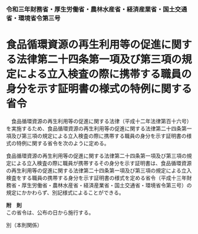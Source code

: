 ### 令和三年財務省・厚生労働省・農林水産省・経済産業省・国土交通省・環境省令第三号  
# 食品循環資源の再生利用等の促進に関する法律第二十四条第一項及び第三項の規定による立入検査の際に携帯する職員の身分を示す証明書の様式の特例に関する省令  
　食品循環資源の再生利用等の促進に関する法律（平成十二年法律第百十六号）を実施するため、食品循環資源の再生利用等の促進に関する法律第二十四条第一項及び第三項の規定による立入検査の際に携帯する職員の身分を示す証明書の様式の特例に関する省令を次のように定める。  
  
食品循環資源の再生利用等の促進に関する法律第二十四条第一項及び第三項の規定による立入検査の際に職員が携帯するその身分を示す証明書は、食品循環資源の再生利用等の促進に関する法律第二十四条第一項及び第三項の規定による立入検査をする職員の携帯する身分を示す証明書の様式を定める省令（平成十三年財務省・厚生労働省・農林水産省・経済産業省・国土交通省・環境省令第三号）の規定にかかわらず、別記様式によることができる。  
  
**附　則**  
この省令は、公布の日から施行する。  
  
別（本則関係）  

          
        